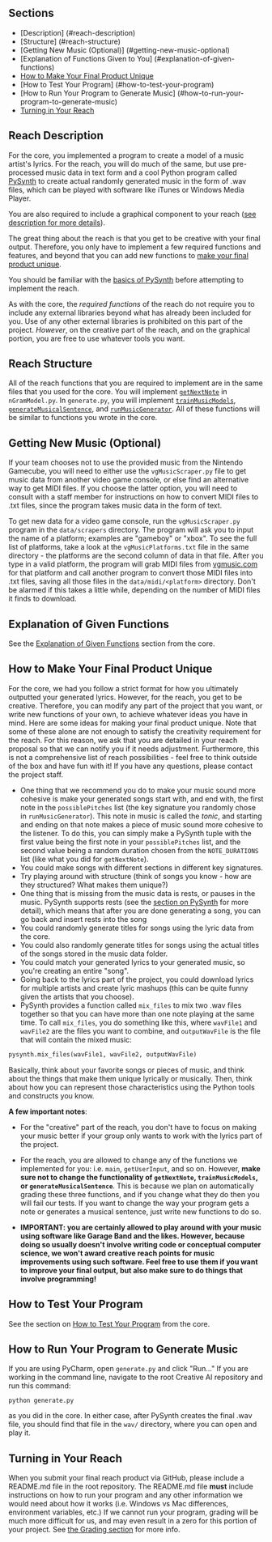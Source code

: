 ## Sections

- [Description] (#reach-description)
- [Structure] (#reach-structure)
- [Getting New Music (Optional)] (#getting-new-music-optional)
- [Explanation of Functions Given to You] (#explanation-of-given-functions)
- [How to Make Your Final Product Unique](#how-to-make-your-final-product-unique)
- [How to Test Your Program] (#how-to-test-your-program)
- [How to Run Your Program to Generate Music] (#how-to-run-your-program-to-generate-music)
- [Turning in Your Reach](#turning-in-your-reach)

## Reach Description

For the core, you implemented a program to create a model of a music artist's lyrics. For the reach, you will do much of the same, but use pre-processed music data in text form and a cool Python program called [PySynth](./Concepts#how-pysynth-works) to create actual randomly generated music in the form of .wav files, which can be played with software like iTunes or Windows Media Player.

You are also required to include a graphical component to your reach ([see description for more details](#explanation-of-graphical-component)).

The great thing about the reach is that you get to be creative with your final output. Therefore, you only have to implement a few required functions and features, and beyond that you can add new functions to [make your final product unique](#how-to-make-your-final-product-unique).

You should be familiar with the [basics of PySynth](./Concepts#how-pysynth-works) before attempting to implement the reach.

As with the core, the _required functions_ of the reach do not require you to include any external libraries beyond what has already been included for you. Use of any other external libraries is prohibited on this part of the project. _However_, on the creative part of the reach, and on the graphical portion, you are free to use whatever tools you want.

## Reach Structure

All of the reach functions that you are required to implement are in the same files that you used for the core. You will implement [```getNextNote```](#getnextnote) in ```nGramModel.py```. In ```generate.py```, you will implement [```trainMusicModels```](#trainmusicmodels), [```generateMusicalSentence```](#generatemusicalsentence), and [```runMusicGenerator```](#runmusicgenerator). All of these functions will be similar to functions you wrote in the core.

## Getting New Music (Optional)

If your team chooses not to use the provided music from the Nintendo Gamecube, you will need to either use the ```vgMusicScraper.py``` file to get music data from another video game console, or else find an alternative way to get MIDI files. If you choose the latter option, you will need to consult with a staff member for instructions on how to convert MIDI files to .txt files, since the program takes music data in the form of text.

To get new data for a video game console, run the ```vgMusicScraper.py``` program in the ```data/scrapers``` directory. The program will ask you to input the name of a platform; examples are "gameboy" or "xbox". To see the full list of platforms, take a look at the ```vgMusicPlatforms.txt``` file in the same directory - the platforms are the second column of data in that file. After you type in a valid platform, the program will grab MIDI files from [vgmusic.com](http://www.vgmusic.com) for that platform and call another program to convert those MIDI files into .txt files, saving all those files in the ```data/midi/<platform>``` directory. Don't be alarmed if this takes a little while, depending on the number of MIDI files it finds to download.

## Explanation of Given Functions

See the [Explanation of Given Functions](./3.-Core#explanation-of-given-functions) section from the core.

## How to Make Your Final Product Unique

For the core, we had you follow a strict format for how you ultimately outputted your generated lyrics. However, for the reach, you get to be creative. Therefore, you can modify any part of the project that you want, or write new functions of your own, to achieve whatever ideas you have in mind. Here are some ideas for making your final product unique. Note that some of these alone are not enough to satisfy the creativity requirement for the reach. For this reason, we ask that you are detailed in your reach proposal so that we can notify you if it needs adjustment. Furthermore, this is not a comprehensive list of reach possibilities - feel free to think outside of the box and have fun with it! If you have any questions, please contact the project staff. 

- One thing that we recommend you do to make your music sound more cohesive is make your generated songs start with, and end with, the first note in the ```possiblePitches``` list (the key signature you randomly chose in ```runMusicGenerator```). This note in music is called the *tonic*, and starting and ending on that note makes a piece of music sound more cohesive to the listener. To do this, you can simply make a PySynth tuple with the first value being the first note in your ```possiblePitches``` list, and the second value being a random duration chosen from the ```NOTE_DURATIONS``` list (like what you did for ```getNextNote```).
- You could make songs with different sections in different key signatures.
- Try playing around with structure (think of songs you know - how are they structured? What makes them unique?)
- One thing that is missing from the music data is rests, or pauses in the music. PySynth supports rests (see the [section on PySynth](./Concepts#how-pysynth-works) for more detail), which means that after you are done generating a song, you can go back and insert rests into the song
- You could randomly generate titles for songs using the lyric data from the core.
- You could also randomly generate titles for songs using the actual titles of the songs stored in the music data folder.
- You could match your generated lyrics to your generated music, so you're creating an entire "song".
- Going back to the lyrics part of the project, you could download lyrics for multiple artists and create lyric mashups (this can be quite funny given the artists that you choose).
- PySynth provides a function called ```mix_files``` to mix two .wav files together so that you can have more than one note playing at the same time. To call ```mix_files```, you do something like this, where ```wavFile1``` and ```wavFile2``` are the files you want to combine, and ```outputWavFile``` is the file that will contain the mixed music:

```python
pysynth.mix_files(wavFile1, wavFile2, outputWavFile)
```
Basically, think about your favorite songs or pieces of music, and think about the things that make them unique lyrically or musically. Then, think about how you can represent those characteristics using the Python tools and constructs you know. 

**A few important notes**:

- For the "creative" part of the reach, you don't have to focus on making your music better if your group only wants to work with the lyrics part of the project.

- For the reach, you are allowed to change any of the functions we implemented for you: i.e. ```main```, ```getUserInput```, and so on. However, **make sure not to change the functionality of ```getNextNote```, ```trainMusicModels```, or ```generateMusicalSentence```**. This is because we plan on automatically grading these three functions, and if you change what they do then you will fail our tests. If you want to change the way your program gets a note or generates a musical sentence, just write new functions to do so.

- **IMPORTANT: you are certainly allowed to play around with your music using software like Garage Band and the likes. However, because doing so usually doesn't involve writing code or conceptual computer science, we won't award creative reach points for music improvements using such software. Feel free to use them if you want to improve your final output, but also make sure to do things that involve programming!**

## How to Test Your Program

See the section on [How to Test Your Program](./3.-Core#how-to-test-your-program) from the core.

## How to Run Your Program to Generate Music

If you are using PyCharm, open ```generate.py``` and click "Run..."  If you are working in the command line, navigate to the root Creative AI repository and run this command:

```
python generate.py
```

as you did in the core. In either case, after PySynth creates the final .wav file, you should find that file in the ```wav/``` directory, where you can open and play it.

## Turning in Your Reach

When you submit your final reach product via GitHub, please include a README.md file in the root repository. The README.md file **must** include instructions on how to run your program and any other information we would need about how it works (i.e. Windows vs Mac differences, environment variables, etc.) If we cannot run your program, grading will be much more difficult for us, and may even result in a zero for this portion of your project. See [the Grading section](./5.-Grading-Policy-and-Dates) for more info.